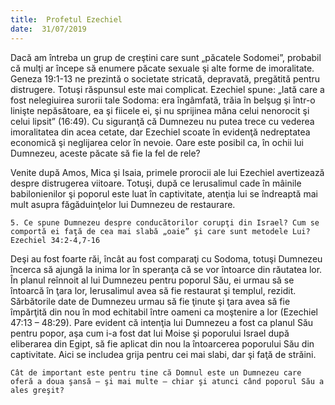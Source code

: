 ```yaml
---
title:  Profetul Ezechiel
date:  31/07/2019
---
```


Dacă am întreba un grup de creştini care sunt „păcatele Sodomei”, probabil că mulţi ar începe să enumere păcate sexuale şi alte forme de imoralitate. Geneza 19:1-13 ne prezintă o societate stricată, depravată, pregătită pentru distrugere. Totuşi răspunsul este mai complicat. Ezechiel spune: „Iată care a fost nelegiuirea surorii tale Sodoma: era îngâmfată, trăia în belşug şi într-o linişte nepăsătoare, ea şi fiicele ei, şi nu sprijinea mâna celui nenorocit şi celui lipsit” (16:49). Cu siguranţă că Dumnezeu nu putea trece cu vederea imoralitatea din acea cetate, dar Ezechiel scoate în evidenţă nedreptatea economică şi neglijarea celor în nevoie. Oare este posibil ca, în ochii lui Dumnezeu, aceste păcate să fie la fel de rele?

Venite după Amos, Mica şi Isaia, primele prorocii ale lui Ezechiel avertizează despre distrugerea viitoare. Totuşi, după ce Ierusalimul cade în mâinile babilonienilor şi poporul este luat în captivitate, atenţia lui se îndreaptă mai mult asupra făgăduinţelor lui Dumnezeu de restaurare.

`5. Ce spune Dumnezeu despre conducătorilor corupţi din Israel? Cum se comportă ei faţă de cea mai slabă „oaie” şi care sunt metodele Lui? Ezechiel 34:2-4,7-16`

Deşi au fost foarte răi, încât au fost comparaţi cu Sodoma, totuşi Dumnezeu încerca să ajungă la inima lor în speranţa că se vor întoarce din răutatea lor. În planul reînnoit al lui Dumnezeu pentru poporul Său, ei urmau să se întoarcă în ţara lor, Ierusalimul avea să fie restaurat şi templul, rezidit. Sărbătorile date de Dumnezeu urmau să fie ţinute şi ţara avea să fie împărţită din nou în mod echitabil între oameni ca moştenire a lor (Ezechiel 47:13 – 48:29). Pare evident că intenţia lui Dumnezeu a fost ca planul Său pentru popor, aşa cum i-a fost dat lui Moise şi poporului Israel după eliberarea din Egipt, să fie aplicat din nou la întoarcerea poporului Său din captivitate. Aici se includea grija pentru cei mai slabi, dar şi faţă de străini.

`Cât de important este pentru tine că Domnul este un Dumnezeu care oferă a doua şansă – şi mai multe – chiar şi atunci când poporul Său a ales greşit?`